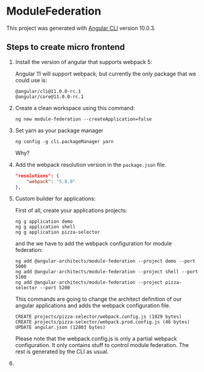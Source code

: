 # ModuleFederation

This project was generated with [Angular CLI](https://github.com/angular/angular-cli) version 10.0.3.

## Steps to create micro frontend

1. Install the version of angular that supports webpack 5:

    Angular 11 will support webpack, but currently the only package that we could use is:

    ``` text
    @angular/cli@11.0.0-rc.1
    @angular/core@11.0.0-rc.1
    ```

1. Create a clean workspace using this command:

    `ng new module-federation --createApplication=false`
1. Set yarn as your package manager

    `ng config -g cli.packageManager yarn`

    Why?

1. Add the webpack resolution version in the `package.json` file.

    ``` json
    "resolutions": {
        "webpack": "5.0.0"
    },
    ```

1. Custom builder for applications:

    First of all, create your applications projects:

    ``` text
    ng g application demo
    ng g application shell
    ng g application pizza-selector
    ```

    and the we have to add the webpack configuration for module federation:

    ```text
    ng add @angular-architects/module-federation --project demo --port 5000
    ng add @angular-architects/module-federation --project shell --port 5100
    ng add @angular-architects/module-federation --project pizza-selector --port 5200
    ```

    This commands are going to change the architect definition of our angular 
    applications and adds the webpack configuration file.

    ``` text
    CREATE projects/pizza-selector/webpack.config.js (1029 bytes)
    CREATE projects/pizza-selector/webpack.prod.config.js (46 bytes)
    UPDATE angular.json (12803 bytes)
    ```
    
    Please note that the webpack.config.js is only a partial webpack configuration. It only contains stuff to control module federation. The rest is generated by the CLI as usual.

1. 
